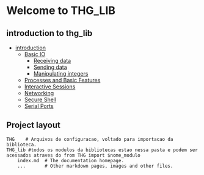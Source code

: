 # Welcome to THG_LIB

## introduction to thg_lib

 * [introduction](#tubes)
    * [Basic IO](#basic-io)
      * [Receiving data](#receiving-data)
      * [Sending data](#sending-data)
      * [Manipulating integers](#manipulating-integers)
    * [Processes and Basic Features](#processes-and-basic-features)
    * [Interactive Sessions](#interactive-sessions)
    * [Networking](#networking)
    * [Secure Shell](#secure-shell)
    * [Serial Ports](#serial-ports)
## Project layout

    THG    # Arquivos de configuracao, voltado para importacao da biblioteca.
    THG_lib #todos os modulos da bibliotecas estao nessa pasta e podem ser acessados atraves do from THG import $nome_modulo
        index.md  # The documentation homepage.
        ...       # Other markdown pages, images and other files.

